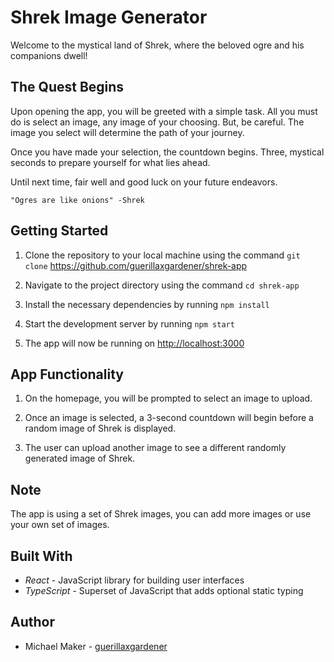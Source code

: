 # Shrek Image Generator

Welcome to the mystical land of Shrek, where the beloved ogre and his companions dwell!

## The Quest Begins

Upon opening the app, you will be greeted with a simple task. All you must do is select an image, any image of your choosing. But, be careful. The image you select will determine the path of your journey.

Once you have made your selection, the countdown begins. Three, mystical seconds to prepare yourself for what lies ahead.

Until next time, fair well and good luck on your future endeavors.

    "Ogres are like onions" -Shrek

## Getting Started

1. Clone the repository to your local machine using the command
`git clone` https://github.com/guerillaxgardener/shrek-app

2. Navigate to the project directory using the command `cd shrek-app`

3. Install the necessary dependencies by running `npm install`

4. Start the development server by running `npm start`

5. The app will now be running on <http://localhost:3000>

## App Functionality

1. On the homepage, you will be prompted to select an image to upload.

2. Once an image is selected, a 3-second countdown will begin before a random image of Shrek is displayed.

3. The user can upload another image to see a different randomly generated image of Shrek.

## Note

The app is using a set of Shrek images, you can add more images or use your own set of images.

## Built With
- *React* - JavaScript library for building user interfaces
- *TypeScript* - Superset of JavaScript that adds optional static typing

## Author 

- Michael Maker - [guerillaxgardener](https://github.com/guerillaxgardener)
